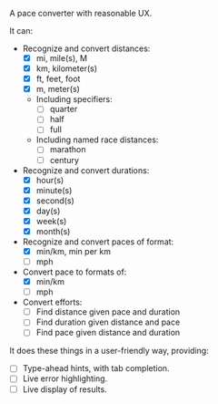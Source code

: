 A pace converter with reasonable UX.

It can:

- Recognize and convert distances:
  - [x] mi, mile(s), M
  - [x] km, kilometer(s)
  - [x] ft, feet, foot
  - [x] m, meter(s)
  - Including specifiers:
    - [ ] quarter
    - [ ] half
    - [ ] full
  - Including named race distances:
    - [ ] marathon
    - [ ] century
- Recognize and convert durations:
  - [x] hour(s)
  - [x] minute(s)
  - [x] second(s)
  - [x] day(s)
  - [x] week(s)
  - [x] month(s)
- Recognize and convert paces of format:
  - [x] min/km, min per km
  - [ ] mph
- Convert pace to formats of:
  - [x] min/km
  - [ ] mph
- Convert efforts:
  - [ ] Find distance given pace and duration
  - [ ] Find duration given distance and pace
  - [ ] Find pace given distance and duration

It does these things in a user-friendly way, providing:

- [ ] Type-ahead hints, with tab completion.
- [ ] Live error highlighting.
- [ ] Live display of results.
